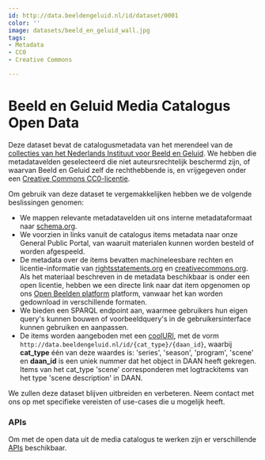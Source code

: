 ```yaml
---
id: http://data.beeldengeluid.nl/id/dataset/0001
color: ''
image: datasets/beeld_en_geluid_wall.jpg
tags:
- Metadata
- CC0
- Creative Commons

---
```

# Beeld en Geluid Media Catalogus Open Data

Deze dataset bevat de catalogusmetadata van het merendeel van de [collecties van het Nederlands Instituut voor Beeld en Geluid](https://www.beeldengeluid.nl/collectie). We hebben die metadatavelden geselecteerd die niet auteursrechtelijk beschermd zijn, of waarvan Beeld en Geluid zelf de rechthebbende is, en vrijgegeven onder een [Creative Commons CC0-licentie](https://creativecommons.org/publicdomain/zero/1.0).

Om gebruik van deze dataset te vergemakkelijken hebben we de volgende beslissingen genomen:

* We mappen relevante metadatavelden uit ons interne metadataformaat naar [schema.org](https://schema.org/).
* We voorzien in links vanuit de catalogus items metadata naar onze General Public Portal, van waaruit materialen kunnen worden besteld of worden afgespeeld.
* De metadata over de items bevatten machineleesbare rechten en licentie-informatie van [rightsstatements.org](https://rightsstatements.org/nl/) en [creativecommons.org](https://creativecommons.org/). Als het materiaal beschreven in de metadata beschikbaar is onder een open licentie, hebben we een directe link naar dat item opgenomen op ons [Open Beelden platform](https://openbeelden.nl/) platform, vanwaar het kan worden gedownload in verschillende formaten.
* We bieden een SPARQL endpoint aan, waarmee gebruikers hun eigen query's kunnen bouwen of voorbeeldquery's in de gebruikersinterface kunnen gebruiken en aanpassen.
* De items worden aangeboden met een [coolURI](https://www.w3.org/TR/cooluris/), met de vorm ``http://data.beeldengeluid.nl/id/{cat_type}/{daan_id}``, waarbij **cat_type** één van deze waardes is: 'series', 'season', 'program', 'scene' en **daan_id** is een uniek nummer dat het object in DAAN heeft gekregen. Items van het cat_type 'scene' corresponderen met logtrackitems van het type 'scene description' in DAAN.

We zullen deze dataset blijven uitbreiden en verbeteren. Neem contact met ons op met specifieke vereisten of use-cases die u mogelijk heeft.


### APIs
Om met de open data uit de media catalogus te werken zijn er verschillende [APIs](apis/nibg-media-catalogus-apis) beschikbaar.
